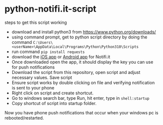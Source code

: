# python-notifi.it-script
 
steps to get this script working
- download and install python3 from https://www.python.org/downloads/
- using command prompt, get to python script directory by doing the command `C:\Users\<userName>\AppData\Local\Programs\Python\Python310\Scripts`
- run command `pip install requests`
- download the [iOS app](https://developer.apple.com/app-store/marketing/guidelines/images/badge-example-preferred_2x.png) or [Android app](https://play.google.com/store/apps/details?id=it.notifi.notifi) for Notifi.it
- Once downloaded open the app, it should display the key you can use for push notifications
- Download the script from this repository, open script and adjust necessary values. Save script
- Ensure script works by double clicking on file and verifying notification is sent to your phone
- Right click on script and create shortcut.
- Go to windows search bar, type Run, hit enter, type in `shell:startup`
- Copy shortcut of script into startup folder.

Now you have phone push notifications that occur when your windows pc is rebooted/restarted.
